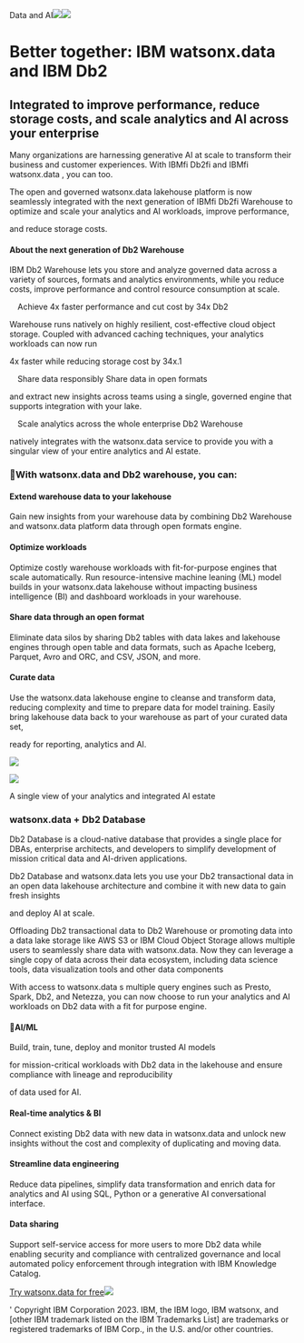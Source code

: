 ﻿Data and AI![](Aspose.Words.d1dd19b9-960c-4ed2-9b71-95e9e9e7b834.001.png)![](Aspose.Words.d1dd19b9-960c-4ed2-9b71-95e9e9e7b834.002.jpeg)
# Better together: IBM watsonx.data and IBM Db2
## Integrated to improve performance, reduce storage costs, and scale analytics and AI across your enterprise

Many organizations are harnessing generative AI at scale to transform their business and customer experiences. With IBMfi Db2fi and IBMfi watsonx.data , you can too.

The open and governed watsonx.data lakehouse platform is now seamlessly integrated with the next generation of IBMfi Db2fi Warehouse to optimize and scale your analytics and AI workloads, improve performance, 

and reduce storage costs.
#### About the next generation of Db2 Warehouse
IBM Db2 Warehouse lets you store and analyze governed data across a variety of sources, formats and analytics environments, while you reduce costs, improve performance and control resource consumption at scale.

`  `Achieve 4x faster performance and cut cost by 34x Db2 

Warehouse runs natively on highly resilient, cost-effective cloud object storage. Coupled with advanced caching techniques, your analytics workloads can now run 

4x faster while reducing storage cost by 34x.1

`  `Share data responsibly Share data in open formats 

and extract new insights across teams using a single, governed engine that supports integration with your lake.

`  `Scale analytics across the whole enterprise Db2 Warehouse 

natively integrates with the watsonx.data service to provide you with a singular view of your entire analytics and AI estate.
### With watsonx.data and Db2 warehouse, you can:
#### Extend warehouse data to your lakehouse
Gain new insights from your warehouse data by combining Db2 Warehouse and watsonx.data platform data through open formats engine.
#### Optimize workloads
Optimize costly warehouse workloads with fit-for-purpose engines that scale automatically. Run resource-intensive machine leaning (ML) model builds in your watsonx.data lakehouse without impacting business intelligence (BI) and dashboard workloads in your warehouse.
#### Share data through an open format
Eliminate data silos by sharing Db2 tables with data lakes and lakehouse engines through open table and data formats, such as Apache Iceberg, Parquet, Avro and ORC, and CSV, JSON, and more.
#### Curate data
Use the watsonx.data lakehouse engine to cleanse and transform data, reducing complexity and time to prepare data for model training. Easily bring lakehouse data back to your warehouse as part of your curated data set, 

ready for reporting, analytics and AI.

![](Aspose.Words.d1dd19b9-960c-4ed2-9b71-95e9e9e7b834.003.png)

![](Aspose.Words.d1dd19b9-960c-4ed2-9b71-95e9e9e7b834.004.jpeg)

A single view of your analytics and integrated AI estate

### watsonx.data + Db2 Database
Db2 Database is a cloud-native database that provides a single place for DBAs, enterprise architects, and developers to simplify development of mission critical data and AI-driven applications.

Db2 Database and watsonx.data lets you use your Db2 transactional data in an open data lakehouse architecture and combine it with new data to gain fresh insights 

and deploy AI at scale.

Offloading Db2 transactional data to Db2 Warehouse or promoting data into a data lake storage like AWS S3 or IBM Cloud Object Storage allows multiple users to seamlessly share data with watsonx.data. Now they can leverage a single copy of data across their data ecosystem, including data science tools, data visualization tools and other data components

With access to watsonx.data s multiple query engines such as Presto, Spark, Db2, and Netezza, you can now choose to run your analytics and AI workloads on Db2 data with a fit for purpose engine.
#### AI/ML
Build, train, tune, deploy and monitor trusted AI models 

for mission-critical workloads with Db2 data in the lakehouse and ensure compliance with lineage and reproducibility 

of data used for AI.
#### Real-time analytics & BI
Connect existing Db2 data with new data in watsonx.data and unlock new insights without the cost and complexity of duplicating and moving data.
#### Streamline data engineering
Reduce data pipelines, simplify data transformation and enrich data for analytics and AI using SQL, Python or a generative AI conversational interface.
#### Data sharing
Support self-service access for more users to more Db2 data while enabling security and compliance with centralized governance and local automated policy enforcement through integration with IBM Knowledge Catalog.

[Try watsonx.data for free](https://www.ibm.com/products/watsonx-data)![](Aspose.Words.d1dd19b9-960c-4ed2-9b71-95e9e9e7b834.005.png)

' Copyright IBM Corporation 2023. IBM, the IBM logo, IBM watsonx, and [other IBM trademark listed on the IBM Trademarks List] are trademarks or registered trademarks of IBM Corp., in the U.S. and/or other countries.
